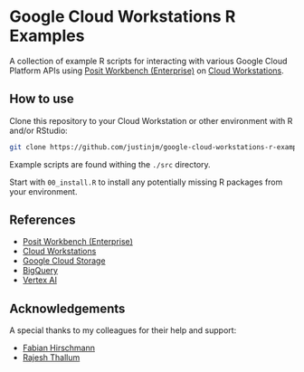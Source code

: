 # Google Cloud Workstations R Examples

A collection of example R scripts for interacting with various Google Cloud Platform APIs using [Posit Workbench (Enterprise)](https://posit.co/products/enterprise/workbench/) on [Cloud Workstations](https://cloud.google.com/workstations).

## How to use

Clone this repository to your Cloud Workstation or other environment with R and/or RStudio: 

```sh
git clone https://github.com/justinjm/google-cloud-workstations-r-examples
```

Example scripts are found withing the `./src` directory.

Start with `00_install.R` to install any potentially missing R packages from your environment.

## References

* [Posit Workbench (Enterprise)](https://posit.co/products/enterprise/workbench/)
* [Cloud Workstations](https://cloud.google.com/workstations)
* [Google Cloud Storage](https://cloud.google.com/storage)
* [BigQuery](https://cloud.google.com/bigquery)
* [Vertex AI](https://cloud.google.com/vertex-ai)


## Acknowledgements 

A special thanks to my colleagues for their help and support:

* [Fabian Hirschmann](https://github.com/fhirschmann)
* [Rajesh Thallum](https://github.com/RajeshThallam/)